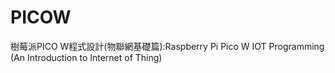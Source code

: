 # PICOW
 樹莓派PICO W程式設計(物聯網基礎篇):Raspberry Pi Pico W IOT Programming (An Introduction to Internet of Thing)
